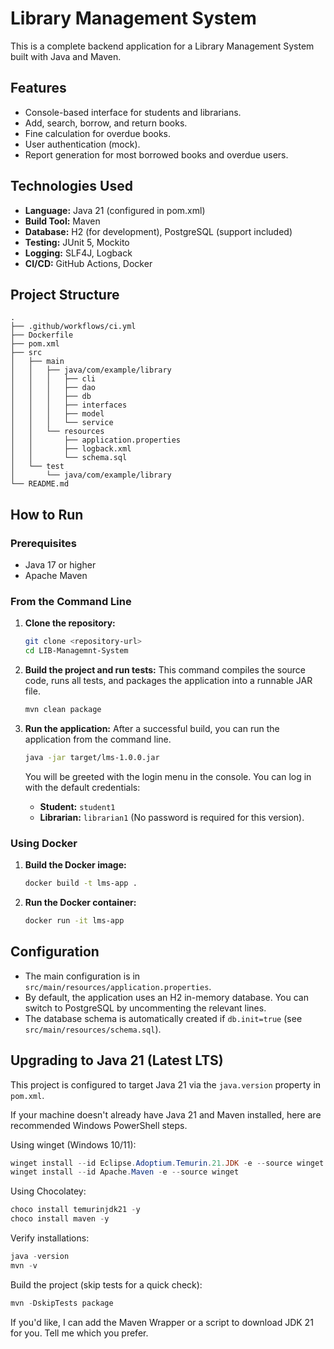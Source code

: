 # Library Management System

This is a complete backend application for a Library Management System built with Java and Maven.

## Features

- Console-based interface for students and librarians.
- Add, search, borrow, and return books.
- Fine calculation for overdue books.
- User authentication (mock).
- Report generation for most borrowed books and overdue users.

## Technologies Used

- **Language:** Java 21 (configured in pom.xml)
- **Build Tool:** Maven
- **Database:** H2 (for development), PostgreSQL (support included)
- **Testing:** JUnit 5, Mockito
- **Logging:** SLF4J, Logback
- **CI/CD:** GitHub Actions, Docker

## Project Structure

```
.
├── .github/workflows/ci.yml
├── Dockerfile
├── pom.xml
├── src
│   ├── main
│   │   ├── java/com/example/library
│   │   │   ├── cli
│   │   │   ├── dao
│   │   │   ├── db
│   │   │   ├── interfaces
│   │   │   ├── model
│   │   │   └── service
│   │   └── resources
│   │       ├── application.properties
│   │       ├── logback.xml
│   │       └── schema.sql
│   └── test
│       └── java/com/example/library
└── README.md
```

## How to Run

### Prerequisites

- Java 17 or higher
- Apache Maven

### From the Command Line

1.  **Clone the repository:**
    ```sh
    git clone <repository-url>
    cd LIB-Managemnt-System
    ```

2.  **Build the project and run tests:**
    This command compiles the source code, runs all tests, and packages the application into a runnable JAR file.
    ```sh
    mvn clean package
    ```

3.  **Run the application:**
    After a successful build, you can run the application from the command line.
    ```sh
    java -jar target/lms-1.0.0.jar
    ```

    You will be greeted with the login menu in the console. You can log in with the default credentials:
    - **Student:** `student1`
    - **Librarian:** `librarian1`
    (No password is required for this version).

### Using Docker

1.  **Build the Docker image:**
    ```sh
    docker build -t lms-app .
    ```

2.  **Run the Docker container:**
    ```sh
    docker run -it lms-app
    ```

## Configuration

- The main configuration is in `src/main/resources/application.properties`.
- By default, the application uses an H2 in-memory database. You can switch to PostgreSQL by uncommenting the relevant lines.
- The database schema is automatically created if `db.init=true` (see `src/main/resources/schema.sql`).

## Upgrading to Java 21 (Latest LTS)

This project is configured to target Java 21 via the `java.version` property in `pom.xml`.

If your machine doesn't already have Java 21 and Maven installed, here are recommended Windows PowerShell steps.

Using winget (Windows 10/11):

```powershell
winget install --id Eclipse.Adoptium.Temurin.21.JDK -e --source winget
winget install --id Apache.Maven -e --source winget
```

Using Chocolatey:

```powershell
choco install temurinjdk21 -y
choco install maven -y
```

Verify installations:

```powershell
java -version
mvn -v
```

Build the project (skip tests for a quick check):

```powershell
mvn -DskipTests package
```

If you'd like, I can add the Maven Wrapper or a script to download JDK 21 for you. Tell me which you prefer.
